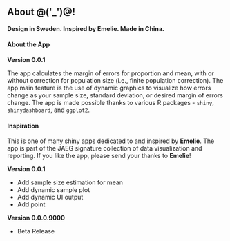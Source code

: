 ## About @('_')@!

**Design in Sweden. Inspired by Emelie. Made in China.**

#### About the App

**Version 0.0.1**

The app calculates the margin of errors for proportion and mean, with or without correction for population size (i.e., finite population correction). The app main feature is the use of dynamic graphics to visualize how errors change as your sample size, standard deviation, or desired margin of errors change. The app is made possible thanks to various R packages - `shiny`, `shinydashboard`, and `ggplot2`.

#### Inspiration
This is one of many shiny apps dedicated to and inspired by **Emelie**. The app is part of the JAEG signature collection of data visualization and reporting. If you like the app, please send your thanks to **Emelie**!

**Version 0.0.1**

* Add sample size estimation for mean
* Add dynamic sample plot
* Add dynamic UI output
* Add point

**Version 0.0.0.9000**

* Beta Release
